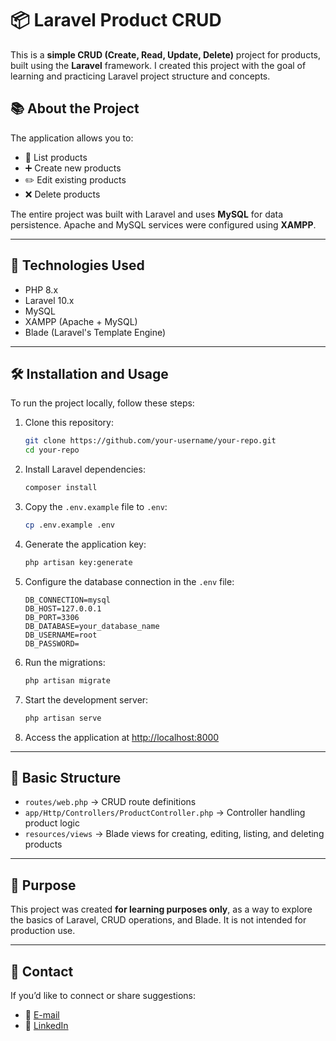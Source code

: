 
# 📦 Laravel Product CRUD

This is a **simple CRUD (Create, Read, Update, Delete)** project for products, built using the **Laravel** framework. I created this project with the goal of learning and practicing Laravel project structure and concepts.

## 📚 About the Project

The application allows you to:

- 📄 List products
- ➕ Create new products
- ✏️ Edit existing products
- ❌ Delete products

The entire project was built with Laravel and uses **MySQL** for data persistence. Apache and MySQL services were configured using **XAMPP**.

---

## 🚀 Technologies Used

- PHP 8.x
- Laravel 10.x
- MySQL
- XAMPP (Apache + MySQL)
- Blade (Laravel's Template Engine)

---

## 🛠️ Installation and Usage

To run the project locally, follow these steps:

1. Clone this repository:
   ```bash
   git clone https://github.com/your-username/your-repo.git
   cd your-repo
   ```

2. Install Laravel dependencies:
   ```bash
   composer install
   ```

3. Copy the `.env.example` file to `.env`:
   ```bash
   cp .env.example .env
   ```

4. Generate the application key:
   ```bash
   php artisan key:generate
   ```

5. Configure the database connection in the `.env` file:
   ```
   DB_CONNECTION=mysql
   DB_HOST=127.0.0.1
   DB_PORT=3306
   DB_DATABASE=your_database_name
   DB_USERNAME=root
   DB_PASSWORD=
   ```

6. Run the migrations:
   ```bash
   php artisan migrate
   ```

7. Start the development server:
   ```bash
   php artisan serve
   ```

8. Access the application at [http://localhost:8000](http://localhost:8000)

---

## 📂 Basic Structure

- `routes/web.php` → CRUD route definitions
- `app/Http/Controllers/ProductController.php` → Controller handling product logic
- `resources/views` → Blade views for creating, editing, listing, and deleting products

---

## 🎯 Purpose

This project was created **for learning purposes only**, as a way to explore the basics of Laravel, CRUD operations, and Blade. It is not intended for production use.

---

## 🤝 Contact

If you’d like to connect or share suggestions:

- 📧 [E-mail](mailto:augusto04rizzi@gmail.com)
- 💼 [LinkedIn](https://www.linkedin.com/in/augusto-jos%C3%A9-rizzi-823699209/)

